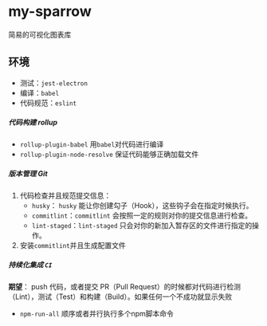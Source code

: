 # my-sparrow

简易的可视化图表库

## 环境

- 测试：`jest-electron`
- 编译：`babel`
- 代码规范：`eslint`

##### 代码构建 rollup

- `rollup-plugin-babel` 用`babel`对代码进行编译
- `rollup-plugin-node-resolve` 保证代码能够正确加载文件

##### 版本管理 Git

1. 代码检查并且规范提交信息：
   - `husky`： `husky` 能让你创建勾子（Hook），这些钩子会在指定时候执行。
   - `commitlint`：`commitlint` 会按照一定的规则对你的提交信息进行检查。
   - `lint-staged`：`lint-staged` 只会对你的新加入暂存区的文件进行指定的操作。
2. 安装`commitlint`并且生成配置文件

##### 持续化集成 `CI`

**期望**：
push 代码，或者提交 PR（Pull Request）的时候都对代码进行检测（Lint），测试（Test）和构建（Build）。如果任何一个不成功就显示失败

- `npm-run-all` 顺序或者并行执行多个npm脚本命令
